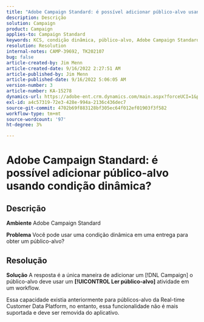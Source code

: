 ```yaml
---
title: "Adobe Campaign Standard: é possível adicionar público-alvo usando condição dinâmica?"
description: Descrição
solution: Campaign
product: Campaign
applies-to: Campaign Standard
keywords: KCS, condição dinâmica, público-alvo, Adobe Campaign Standard, Perguntas frequentes
resolution: Resolution
internal-notes: CAMP-39692, TK202107
bug: false
article-created-by: Jim Menn
article-created-date: 9/16/2022 2:27:51 AM
article-published-by: Jim Menn
article-published-date: 9/16/2022 5:06:05 AM
version-number: 3
article-number: KA-15278
dynamics-url: https://adobe-ent.crm.dynamics.com/main.aspx?forceUCI=1&pagetype=entityrecord&etn=knowledgearticle&id=da1ccb28-6735-ed11-9db1-0022480866ad
exl-id: a4c57319-72e3-428e-994a-2136c436dec7
source-git-commit: 4702b69f883128bf305ec64f012ef01903f3f582
workflow-type: tm+mt
source-wordcount: '97'
ht-degree: 3%

---
```


# Adobe Campaign Standard: é possível adicionar público-alvo usando condição dinâmica?

## Descrição


<b>Ambiente</b>
Adobe Campaign Standard

<b>Problema</b>
Você pode usar uma condição dinâmica em uma entrega para obter um público-alvo?


## Resolução


<b>Solução</b>
A resposta é a única maneira de adicionar um [!DNL Campaign] o público-alvo deve usar um <b>[!UICONTROL Ler público-alvo]</b> atividade em um workflow.

Essa capacidade existia anteriormente para públicos-alvo da Real-time Customer Data Platform, no entanto, essa funcionalidade não é mais suportada e deve ser removida do aplicativo.
